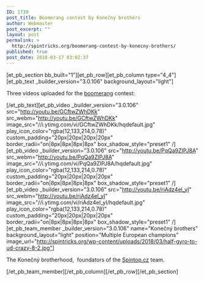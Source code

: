 ```yaml
---
ID: 1739
post_title: Boomerang contest by Konečný brothers
author: Webmaster
post_excerpt: ""
layout: post
permalink: >
  http://spintricks.org/boomerang-contest-by-konecny-brothers/
published: true
post_date: 2018-03-17 03:02:37
---
```

[et_pb_section bb_built="1"][et_pb_row][et_pb_column type="4_4"][et_pb_text _builder_version="3.0.106" background_layout="light"]

Three videos uploaded for the <a href="/tag/boomerang">boomerang</a> contest:

[/et_pb_text][et_pb_video _builder_version="3.0.106" src="http://youtu.be/GCftwZWhDKk" src_webm="http://youtu.be/GCftwZWhDKk" image_src="//i.ytimg.com/vi/GCftwZWhDKk/hqdefault.jpg" play_icon_color="rgba(12,133,214,0.78)" custom_padding="20px|20px|20px|20px" border_radii="on|8px|8px|8px|8px" box_shadow_style="preset1" /][et_pb_video _builder_version="3.0.106" src="http://youtu.be/PqQa9ZIPJ8A" src_webm="http://youtu.be/PqQa9ZIPJ8A" image_src="//i.ytimg.com/vi/PqQa9ZIPJ8A/hqdefault.jpg" play_icon_color="rgba(12,133,214,0.78)" custom_padding="20px|20px|20px|20px" border_radii="on|8px|8px|8px|8px" box_shadow_style="preset1" /][et_pb_video _builder_version="3.0.106" src="http://youtu.be/riAdz4eI_yI" src_webm="http://youtu.be/riAdz4eI_yI" image_src="//i.ytimg.com/vi/riAdz4eI_yI/hqdefault.jpg" play_icon_color="rgba(12,133,214,0.78)" custom_padding="20px|20px|20px|20px" border_radii="on|8px|8px|8px|8px" box_shadow_style="preset1" /][et_pb_team_member _builder_version="3.0.106" name="Konečný brothers" background_layout="light" position="Multiple European champions" image_url="http://spintricks.org/wp-content/uploads/2018/03/half-gyro-to-ud-crazy-8-2.jpg"]

The Konečný brotherhood,  foundators of the <a href="http://spintop.cz">Spintop.cz</a> team.

[/et_pb_team_member][/et_pb_column][/et_pb_row][/et_pb_section]